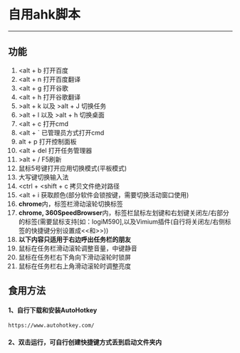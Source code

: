 # 自用ahk脚本
---
## 功能
1. <alt + b 打开百度
2. <alt + n 打开百度翻译
3. <alt + g 打开谷歌
4. <alt + h 打开谷歌翻译
5. \>alt + k 以及 >alt + J 切换任务
6. \>alt + l 以及 >alt + h 切换桌面
7. <alt + c 打开cmd
8. <alt + ` 已管理员方式打开cmd
9. alt + p 打开控制面板
10. <alt + del 打开任务管理器
11. \>alt + / F5刷新
12. 鼠标5号键打开应用切换模式(平板模式)
13. 大写键切换输入法
14. <ctrl + <shift + c 拷贝文件绝对路径
15. <alt + i 获取颜色(部分软件会锁按键，需要切换活动窗口使用)
16. **chrome**内，标签栏滑动滚轮切换标签
17. **chrome, 360SpeedBrowser**内，标签栏鼠标左划键和右划键关闭左/右部分的标签(需要鼠标支持[如：logiM590],以及Vimium插件(自行将关闭左/右侧标签的快捷键分别设置成<<和>>))
18. **以下内容只适用于右边呼出任务栏的朋友**
19. 鼠标在任务栏滑动滚轮调整音量，中键静音
20. 鼠标在任务栏右下角向下滑动滚轮时锁屏
21. 鼠标在任务栏右上角滑动滚轮时调整亮度

## 食用方法
#### 1、自行下载和安装AutoHotkey
```
https://www.autohotkey.com/
```
#### 2、双击运行，可自行创建快捷键方式丢到启动文件夹内
